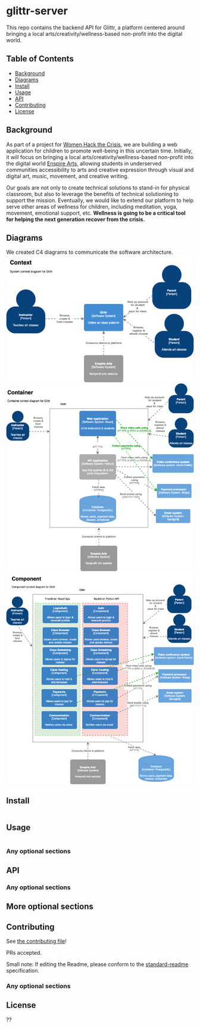 # glittr-server

This repo contains the backend API for Glittr, a platform centered around bringing a local arts/creativity/wellness-based non-profit into the digital world.

## Table of Contents

- [Background](#background)
- [Diagrams](#diagrams)
- [Install](#install)
- [Usage](#usage)
- [API](#api)
- [Contributing](#contributing)
- [License](#license)


## Background
As part of a project for [Women Hack the Crisis](https://www.eventbrite.com/e/women-hack-the-crisis-a-global-virtual-all-women-hackathon-tickets-101464226232), we are building a web application for children to promote well-being in this uncertain time. Initially, it will focus on bringing a local arts/creativity/wellness-based non-profit into the digital world [Enspire Arts](http://enspirearts.org/), allowing students in underserved communities accessibility to arts and creative expression through visual and digital art, music, movement, and creative writing. 

Our goals are not only to create technical solutions to stand-in for physical classroom, but also to leverage the benefits of technical solutioning to support the mission.  Eventually, we would like to extend our platform to help serve other areas of wellness for children, including meditation, yoga, movement, emotional support, etc. 
**Wellness is going to be a critical tool for helping the next generation recover from the crisis.**

## Diagrams
We created C4 diagrams to communicate the software architecture.
![Context](./diagrams/glittr_c4_diagram_context.png)
![Container](./diagrams/glittr_c4_diagram_container.png)
![Component](./diagrams/glittr_c4_diagram_component.png)

## Install

```
```

## Usage

```
```

### Any optional sections

## API

### Any optional sections

## More optional sections

## Contributing

See [the contributing file](CONTRIBUTING.md)!

PRs accepted.

Small note: If editing the Readme, please conform to the [standard-readme](https://github.com/RichardLitt/standard-readme) specification.

### Any optional sections

## License
??
